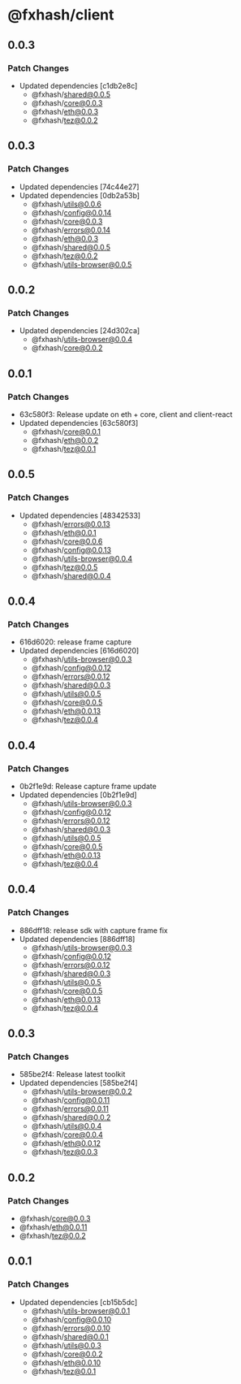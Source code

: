 # @fxhash/client

## 0.0.3

### Patch Changes

- Updated dependencies [c1db2e8c]
  - @fxhash/shared@0.0.5
  - @fxhash/core@0.0.3
  - @fxhash/eth@0.0.3
  - @fxhash/tez@0.0.2

## 0.0.3

### Patch Changes

- Updated dependencies [74c44e27]
- Updated dependencies [0db2a53b]
  - @fxhash/utils@0.0.6
  - @fxhash/config@0.0.14
  - @fxhash/core@0.0.3
  - @fxhash/errors@0.0.14
  - @fxhash/eth@0.0.3
  - @fxhash/shared@0.0.5
  - @fxhash/tez@0.0.2
  - @fxhash/utils-browser@0.0.5

## 0.0.2

### Patch Changes

- Updated dependencies [24d302ca]
  - @fxhash/utils-browser@0.0.4
  - @fxhash/core@0.0.2

## 0.0.1

### Patch Changes

- 63c580f3: Release update on eth + core, client and client-react
- Updated dependencies [63c580f3]
  - @fxhash/core@0.0.1
  - @fxhash/eth@0.0.2
  - @fxhash/tez@0.0.1

## 0.0.5

### Patch Changes

- Updated dependencies [48342533]
  - @fxhash/errors@0.0.13
  - @fxhash/eth@0.0.1
  - @fxhash/core@0.0.6
  - @fxhash/config@0.0.13
  - @fxhash/utils-browser@0.0.4
  - @fxhash/tez@0.0.5
  - @fxhash/shared@0.0.4

## 0.0.4

### Patch Changes

- 616d6020: release frame capture
- Updated dependencies [616d6020]
  - @fxhash/utils-browser@0.0.3
  - @fxhash/config@0.0.12
  - @fxhash/errors@0.0.12
  - @fxhash/shared@0.0.3
  - @fxhash/utils@0.0.5
  - @fxhash/core@0.0.5
  - @fxhash/eth@0.0.13
  - @fxhash/tez@0.0.4

## 0.0.4

### Patch Changes

- 0b2f1e9d: Release capture frame update
- Updated dependencies [0b2f1e9d]
  - @fxhash/utils-browser@0.0.3
  - @fxhash/config@0.0.12
  - @fxhash/errors@0.0.12
  - @fxhash/shared@0.0.3
  - @fxhash/utils@0.0.5
  - @fxhash/core@0.0.5
  - @fxhash/eth@0.0.13
  - @fxhash/tez@0.0.4

## 0.0.4

### Patch Changes

- 886dff18: release sdk with capture frame fix
- Updated dependencies [886dff18]
  - @fxhash/utils-browser@0.0.3
  - @fxhash/config@0.0.12
  - @fxhash/errors@0.0.12
  - @fxhash/shared@0.0.3
  - @fxhash/utils@0.0.5
  - @fxhash/core@0.0.5
  - @fxhash/eth@0.0.13
  - @fxhash/tez@0.0.4

## 0.0.3

### Patch Changes

- 585be2f4: Release latest toolkit
- Updated dependencies [585be2f4]
  - @fxhash/utils-browser@0.0.2
  - @fxhash/config@0.0.11
  - @fxhash/errors@0.0.11
  - @fxhash/shared@0.0.2
  - @fxhash/utils@0.0.4
  - @fxhash/core@0.0.4
  - @fxhash/eth@0.0.12
  - @fxhash/tez@0.0.3

## 0.0.2

### Patch Changes

- @fxhash/core@0.0.3
- @fxhash/eth@0.0.11
- @fxhash/tez@0.0.2

## 0.0.1

### Patch Changes

- Updated dependencies [cb15b5dc]
  - @fxhash/utils-browser@0.0.1
  - @fxhash/config@0.0.10
  - @fxhash/errors@0.0.10
  - @fxhash/shared@0.0.1
  - @fxhash/utils@0.0.3
  - @fxhash/core@0.0.2
  - @fxhash/eth@0.0.10
  - @fxhash/tez@0.0.1
